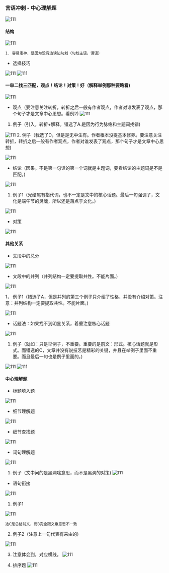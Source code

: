 ### 言语冲刺 - 中心理解题

![111](../images5/298.png)
#### 结构

![111](../images5/283.png)

```
1. 容易走神，是因为没有边读边勾划（勾划主语，谓语）

```

- 选择技巧

![111](../images5/284.png)
![111](../images5/286.png)

#### 一审二找三匹配，观点！结论！对策！好（解释举例那种要略看)

![111](../images5/287.png)

- 观点（要注意关注转折，转折之后一般有作者观点，作者对谁发表了观点，那个句子才是文章中心思想。看例2)
![111](../images5/288.png)

1. 例子（引入，转折+解释。错选了A.是因为行为脉络和主题词找错)

![111](../images5/289.png)
2. 例子（我选了D，但是是无中生有。作者根本没提基本修养。要注意关注转折，转折之后一般有作者观点，作者对谁发表了观点，那个句子才是文章中心思想)

![111](../images5/290.png)

- 结论（因果。不是第一句话的第一个词就是主题词，要看结论的主题词是不是匹配。)

![111](../images5/291.png)

1. 例子1（光结尾有指代词，也不一定是文中的核心话题。最后一句强调了，文化是端午节的灵魂，所以还是落点于文化。)

![111](../images5/292.png)

- 对策

![111](../images5/293.png)

#### 其他关系 

- 文段中的总分

![111](../images5/294.png)
- 文段中的并列（并列结构一定要提取共性。不能片面。)

![111](../images5/295.png)

1， 例子1（错选了A，但是并列的第三个例子只介绍了性格，并没有介绍对策。注意：并列结构一定要提取共性。不能片面。)

![111](../images5/296.png)

- 话题法：如果找不到明显关系，着重注意核心话题

![111](../images5/297.png)

1. 例子（就如：只是举例子，不重要。重要的是前文：形式。核心话题就是形式。而错选的C，文章并没有说技艺是精彩的关键，并且在举例子里面不重要。而且最后一句也是例子里面的。)

![111](../images5/299.png)
![111](../images5/300.png)

#### 中心理解题

- 标题填入题

![111](../images5/301.png)
- 细节理解题

![111](../images5/302.png)

- 细节查找题

![111](../images5/303.png)

- 词句理解题

![111](../images5/304.png)

1. 例子（文中问的是黑洞啥意思，而不是黑洞的对策)
![111](../images5/305.png)

- 语句衔接

![111](../images5/306.png)

1. 例子1

![111](../images5/307.png)

```
选C是总结前文，而B完全跟文章意思不一致
```

2. 例子2（注意上一句代表有来由的)

![111](../images5/309.png)

3. 注意体会到，对应横线。
![111](../images5/310.png)

4. 排序题
![111](../images5/311.png)